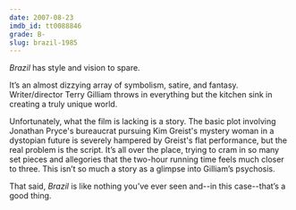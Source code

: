 ```yaml
---
date: 2007-08-23
imdb_id: tt0088846
grade: B-
slug: brazil-1985
---
```


_Brazil_ has style and vision to spare.

It’s an almost dizzying array of symbolism, satire, and fantasy. Writer/director Terry Gilliam throws in everything but the kitchen sink in creating a truly unique world.

Unfortunately, what the film is lacking is a story. The basic plot involving Jonathan Pryce's bureaucrat pursuing Kim Greist's mystery woman in a dystopian future is severely hampered by Greist's flat performance, but the real problem is the script. It’s all over the place, trying to cram in so many set pieces and allegories that the two-hour running time feels much closer to three. This isn’t so much a story as a glimpse into Gilliam’s psychosis.

That said, _Brazil_ is like nothing you’ve ever seen and--in this case--that’s a good thing.
